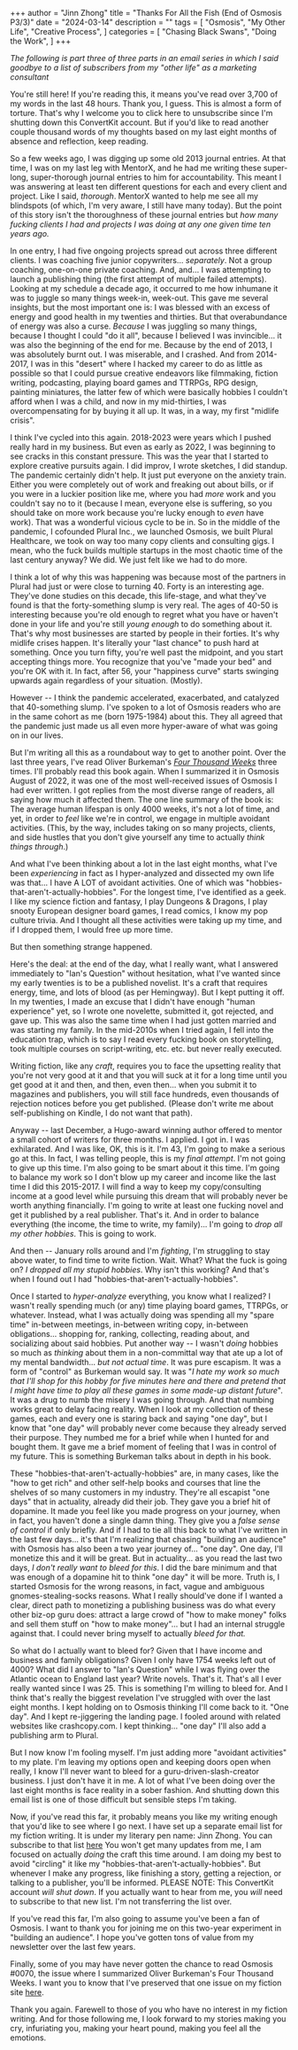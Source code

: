 +++
author = "Jinn Zhong"
title = "Thanks For All the Fish (End of Osmosis P3/3)"
date = "2024-03-14"
description = ""
tags = [
    "Osmosis",
    "My Other Life",
    "Creative Process",
]
categories = [
    "Chasing Black Swans",
    "Doing the Work",
]
+++

_The following is part three of three parts in an email series in which I said goodbye to a list of subscribers from my "other life" as a marketing consultant_

You're still here! If you're reading this, it means you've read over 3,700 of my words in the last 48 hours. Thank you, I guess. This is almost a form of torture. That's why I welcome you to click here to unsubscribe since I'm shutting down this ConvertKit account. But if you'd like to read another couple thousand words of my thoughts based on my last eight months of absence and reflection, keep reading.

So a few weeks ago, I was digging up some old 2013 journal entries. At that time, I was on my last leg with MentorX, and he had me writing these super-long, super-thorough journal entries to him for accountability. This meant I was answering at least ten different questions for each and every client and project. Like I said, _thorough_. MentorX wanted to help me see all my blindspots (of which, I'm very aware, I still have many today). But the point of this story isn't the thoroughness of these journal entries but _how many fucking clients I had and projects I was doing at any one given time ten years ago._

In one entry, I had five ongoing projects spread out across three different clients. I was coaching five junior copywriters... _separately_. Not a group coaching, one-on-one private coaching. And, and... I was attempting to launch a publishing thing (the first attempt of multiple failed attempts). Looking at my schedule a decade ago, it occurred to me how inhumane it was to juggle so many things week-in, week-out. This gave me several insights, but the most important one is: I was blessed with an excess of energy and good health in my twenties and thirties. But that overabundance of energy was also a curse. _Because_ I was juggling so many things, because I thought I could "do it all", because I believed I was invincible... it was also the beginning of the end for me. Because by the end of 2013, I was absolutely burnt out. I was miserable, and I crashed. And from 2014-2017, I was in this "desert" where I hacked my career to do as little as possible so that I could pursue creative endeavors like filmmaking, fiction writing, podcasting, playing board games and TTRPGs, RPG design, painting miniatures, the latter few of which were basically hobbies I couldn't afford when I was a child, and now in my mid-thirties, I was overcompensating for by buying it all up. It was, in a way, my first "midlife crisis".

I think I've cycled into this again. 2018-2023 were years which I pushed really hard in my business. But even as early as 2022, I was beginning to see cracks in this constant pressure. This was the year that I started to explore creative pursuits again. I did improv, I wrote sketches, I did standup. The pandemic certainly didn't help. It just put everyone on the anxiety train. Either you were completely out of work and freaking out about bills, or if you were in a luckier position like me, where you had _more_ work and you couldn't say no to it (because I mean, everyone else is suffering, so you should take on more work because you're lucky enough to _even_ have work). That was a wonderful vicious cycle to be in. So in the middle of the pandemic, I cofounded Plural Inc., we launched Osmosis, we built Plural Healthcare, we took on way too many copy clients and consulting gigs. I mean, who the fuck builds multiple startups in the most chaotic time of the last century anyway? We did. We just felt like we had to do more.

I think a lot of why this was happening was because most of the partners in Plural had just or were close to turning 40. Forty is an interesting age. They've done studies on this decade, this life-stage, and what they've found is that the forty-something slump is very real. The ages of 40-50 is interesting because you're old enough to regret what you have or haven't done in your life and you're still _young enough_ to do something about it. That's why most businesses are started by people in their forties. It's why midlife crises happen. It's literally your "last chance" to push hard at something. Once you turn fifty, you're well past the midpoint, and you start accepting things more. You recognize that you've "made your bed" and you're OK with it. In fact, after 56, your "happiness curve" starts swinging upwards again regardless of your situation. (Mostly).

However -- I think the pandemic accelerated, exacerbated, and catalyzed that 40-something slump. I've spoken to a lot of Osmosis readers who are in the same cohort as me (born 1975-1984) about this. They all agreed that the pandemic just made us all even more hyper-aware of what was going on in our lives.

But I'm writing all this as a roundabout way to get to another point. Over the last three years, I've read Oliver Burkeman's [_Four Thousand Weeks_](https://journal.jinnzhong.com/notes-four-thousand-weeks-2021/) three times. I'll probably read this book again. When I summarized it in Osmosis August of 2022, it was one of the most well-received issues of Osmosis I had ever written. I got replies from the most diverse range of readers, all saying how much it affected them. The one line summary of the book is: The average human lifespan is only 4000 weeks, it's not a lot of time, and yet, in order to _feel_ like we're in control, we engage in multiple avoidant activities. (This, by the way, includes taking on so many projects, clients, and side hustles that you don't give yourself any time to actually _think things through_.)

And what I've been thinking about a lot in the last eight months, what I've been _experiencing_ in fact as I hyper-analyzed and dissected my own life was that... I have A LOT of avoidant activities. One of which was "hobbies-that-aren't-actually-hobbies". For the longest time, I've identified as a geek. I like my science fiction and fantasy, I play Dungeons & Dragons, I play snooty European designer board games, I read comics, I know my pop culture trivia. And I thought all these activities were taking up my time, and if I dropped them, I would free up more time.

But then something strange happened.

Here's the deal: at the end of the day, what I really want, what I answered immediately to "Ian's Question" without hesitation, what I've wanted since my early twenties is to be a published novelist. It's a craft that requires energy, time, and lots of blood (as per Hemingway). But I kept putting it off. In my twenties, I made an excuse that I didn't have enough "human experience" yet, so I wrote one novelette, submitted it, got rejected, and gave up. This was also the same time when I had just gotten married and was starting my family. In the mid-2010s when I tried again, I fell into the education trap, which is to say I read every fucking book on storytelling, took multiple courses on script-writing, etc. etc. but never really executed.

Writing fiction, like any _craft_, requires you to face the upsetting reality that you're not very good at it and that you will suck at it for a long time until you get good at it and then, and then, even then... when you submit it to magazines and publishers, you will still face hundreds, even thousands of rejection notices before you get published. (Please don't write me about self-publishing on Kindle, I do not want that path).

Anyway -- last December, a Hugo-award winning author offered to mentor a small cohort of writers for three months. I applied. I got in. I was exhilarated. And I was like, OK, this is it. I'm 43, I'm going to make a serious go at this. In fact, I was telling people, this is my _final attempt_. I'm not going to give up this time. I'm also going to be smart about it this time. I'm going to balance my work so I don't blow up my career and income like the last time I did this 2015-2017. I will find a way to keep my copy/consulting income at a good level while pursuing this dream that will probably never be worth anything financially. I'm going to write at least one fucking novel and get it published by a real publisher. That's it. And in order to balance everything (the income, the time to write, my family)... I'm going to _drop all my other hobbies_. This is going to work.

And then -- January rolls around and I'm _fighting_, I'm struggling to stay above water, to find time to write fiction. Wait. What? What the fuck is going on? _I dropped all my stupid hobbies_. Why isn't this working? And that's when I found out I had "hobbies-that-aren't-actually-hobbies".

Once I started to _hyper-analyze_ everything, you know what I realized? I wasn't really spending much (or any) time playing board games, TTRPGs, or whatever. Instead, what I was actually doing was spending all my "spare time" in-between meetings, in-between writing copy, in-between obligations... shopping for, ranking, collecting, reading about, and socializing about said hobbies. Put another way -- I wasn't _doing_ hobbies so much as _thinking_ about them in a non-committal way that ate up a lot of my mental bandwidth... _but not actual time_. It was pure escapism. It was a form of "control" as Burkeman would say. It was "_I hate my work so much that I'll shop for this hobby for five minutes here and there and pretend that I might have time to play all these games in some made-up distant future_". It was a drug to numb the misery I was going through. And that numbing works great to delay facing reality. When I look at my collection of these games, each and every one is staring back and saying "one day", but I know that "one day" will probably never come because they already served their purpose. They numbed me for a brief while when I hunted for and bought them. It gave me a brief moment of feeling that I was in control of my future. This is something Burkeman talks about in depth in his book.

These "hobbies-that-aren't-actually-hobbies" are, in many cases, like the "how to get rich" and other self-help books and courses that line the shelves of so many customers in my industry. They're all escapist "one days" that in actuality, already did their job. They gave you a brief hit of dopamine. It made you feel like you made progress on your journey, when in fact, you haven't done a single damn thing. They give you a _false sense of control_ if only briefly. And if I had to tie all this back to what I've written in the last few days... it's that I'm realizing that chasing "building an audience" with Osmosis has also been a two year journey of... "one day". One day, I'll monetize this and it will be great. But in actuality... as you read the last two days, _I don't really want to bleed for this_. I did the bare minimum and that was enough of a dopamine hit to think "one day" it will be more. Truth is, I started Osmosis for the wrong reasons, in fact, vague and ambiguous gnomes-stealing-socks reasons. What I really should've done if I wanted a clear, direct path to monetizing a publishing business was do what every other biz-op guru does: attract a large crowd of "how to make money" folks and sell them stuff on "how to make money"... but I had an internal struggle against that. I could never bring myself to actually _bleed for that._

So what do I actually want to bleed for? Given that I have income and business and family obligations? Given I only have 1754 weeks left out of 4000? What did I answer to "Ian's Question" while I was flying over the Atlantic ocean to England last year? Write novels. That's it. That's all I ever really wanted since I was 25. This is something I'm willing to bleed for. And I think that's really the biggest revelation I've struggled with over the last eight months. I kept holding on to Osmosis thinking I'll come back to it. "One day". And I kept re-jiggering the landing page. I fooled around with related websites like crashcopy.com. I kept thinking... "one day" I'll also add a publishing arm to Plural.

But I now know I'm fooling myself. I'm just adding more "avoidant activities" to my plate. I'm leaving my options open and keeping doors open when really, I know I'll never want to bleed for a guru-driven-slash-creator business. I just don't have it in me. A lot of what I've been doing over the last eight months is face reality in a sober fashion. And shutting down this email list is one of those difficult but sensible steps I'm taking.

Now, if you've read this far, it probably means you like my writing enough that you'd like to see where I go next. I have set up a separate email list for my fiction writing. It is under my literary pen name: Jinn Zhong. You can subscribe to that list [here](https://jinnzhong.com/#contact) You won't get many updates from me, I am focused on actually _doing_ the craft this time around. I am doing my best to avoid "circling" it like my "hobbies-that-aren't-actually-hobbies". But whenever I make any progress, like finishing a story, getting a rejection, or talking to a publisher, you'll be informed. PLEASE NOTE: This ConvertKit account _will shut down_. If you actually want to hear from me, you _will_ need to subscribe to that new list. I'm not transferring the list over.

If you've read this far, I'm also going to assume you've been a fan of Osmosis. I want to thank you for joining me on this two-year experiment in "building an audience". I hope you've gotten tons of value from my newsletter over the last few years.

Finally, some of you may have never gotten the chance to read Osmosis #0070, the issue where I summarized Oliver Burkeman's Four Thousand Weeks. I want you to know that I've preserved that one issue on my fiction site [here](https://journal.jinnzhong.com/notes-four-thousand-weeks-2021/).

Thank you again. Farewell to those of you who have no interest in my fiction writing. And for those following me, I look forward to my stories making you cry, infuriating you, making your heart pound, making you feel all the emotions.
